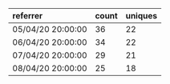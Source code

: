 | referrer          | count | uniques |
| :---------------- | :---- | :------ |
| 05/04/20 20:00:00 | 36    | 22      |
| 06/04/20 20:00:00 | 34    | 22      |
| 07/04/20 20:00:00 | 29    | 21      |
| 08/04/20 20:00:00 | 25    | 18      |